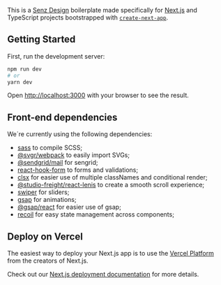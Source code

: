 This is a [Senz Design](https://senzdsn.com/) boilerplate made specifically for [Next.js](https://nextjs.org/) and TypeScript projects bootstrapped with [`create-next-app`](https://github.com/vercel/next.js/tree/canary/packages/create-next-app).

## Getting Started

First, run the development server:

```bash
npm run dev
# or
yarn dev
```

Open [http://localhost:3000](http://localhost:3000) with your browser to see the result.

## Front-end dependencies

We´re currently using the following dependencies:

- [sass](https://www.npmjs.com/package/sass) to compile SCSS;
- [@svgr/webpack](https://www.npmjs.com/package/@svgr/webpack) to easily import SVGs;
- [@sendgrid/mail](https://www.npmjs.com/package/@sendgrid/mail) for sengrid;
- [react-hook-form](https://react-hook-form.com/) to forms and validations;
- [clsx](https://www.npmjs.com/package/clsx) for easier use of multiple classNames and conditional render;
- [@studio-freight/react-lenis](https://www.npmjs.com/package/@studio-freight/react-lenis) to create a smooth scroll experience;
- [swiper](https://www.npmjs.com/package/swiper) for sliders;
- [gsap](https://www.npmjs.com/package/gsap) for animations;
- [@gsap/react](https://www.npmjs.com/package/@gsap/react) for easier use of gsap;
- [recoil](https://www.npmjs.com/package/recoil) for easy state management across components;

## Deploy on Vercel

The easiest way to deploy your Next.js app is to use the [Vercel Platform](https://vercel.com/new?utm_medium=default-template&filter=next.js&utm_source=create-next-app&utm_campaign=create-next-app-readme) from the creators of Next.js.

Check out our [Next.js deployment documentation](https://nextjs.org/docs/deployment) for more details.